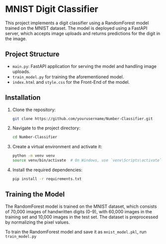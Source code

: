 # MNIST Digit Classifier

This project implements a digit classifier using a RandomForest model trained on the MNIST dataset. The model is deployed using a FastAPI server, which accepts image uploads and returns predictions for the digit in the image.

## Project Structure

- `main.py`: FastAPI application for serving the model and handling image uploads.
- `train_model.py` for training the aforementioned model.
- `index.html` and `style.css` for the Front-End of the model.

## Installation

1. Clone the repository:
    ```bash
    git clone https://github.com/yourusername/Number-Classifier.git
    ```

2. Navigate to the project directory:
    ```bash
    cd Number-Classifier
    ```

3. Create a virtual environment and activate it:
    ```bash
    python -m venv venv
    source venv/bin/activate  # On Windows, use `venv\Scripts\activate`
    ```

4. Install the required dependencies:
    ```bash
    pip install -r requirements.txt
    ```

## Training the Model

The RandomForest model is trained on the MNIST dataset, which consists of 70,000 images of handwritten digits (0-9), with 60,000 images in the training set and 10,000 images in the test set. The dataset is preprocessed by normalizing the pixel values.


To train the RandomForest model and save it as `mnist_model.pkl`, run `train_model.py`




